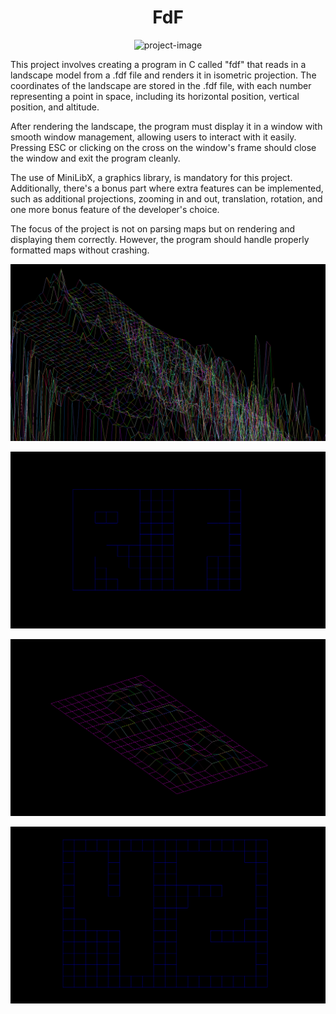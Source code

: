<h1 align="center" id="title">FdF</h1>

<p align="center"><img src="https://socialify.git.ci/natamazy/FdF/image?font=Bitter&language=1&name=1&owner=1&theme=Auto" alt="project-image"></p>

<p id="description">
This project involves creating a program in C called "fdf" that reads in a landscape model from a .fdf file and renders it in isometric projection. The coordinates of the landscape are stored in the .fdf file, with each number representing a point in space, including its horizontal position, vertical position, and altitude.

After rendering the landscape, the program must display it in a window with smooth window management, allowing users to interact with it easily. Pressing ESC or clicking on the cross on the window's frame should close the window and exit the program cleanly.

The use of MiniLibX, a graphics library, is mandatory for this project. Additionally, there's a bonus part where extra features can be implemented, such as additional projections, zooming in and out, translation, rotation, and one more bonus feature of the developer's choice.

The focus of the project is not on parsing maps but on rendering and displaying them correctly. However, the program should handle properly formatted maps without crashing.</p>

<p align="center"><img src="https://github.com/natamazy/FdF/blob/main/.images/image1.png" alt="project-image"></p>
<p align="center"><img src="https://github.com/natamazy/FdF/blob/main/.images/image3.png" alt="project-image"></p>
<p align="center"><img src="https://github.com/natamazy/FdF/blob/main/.images/image2.png" alt="project-image"></p>
<p align="center"><img src="https://github.com/natamazy/FdF/blob/main/.images/image4.png" alt="project-image"></p>
